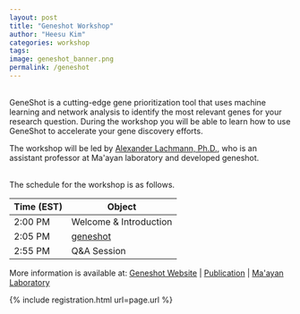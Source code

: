 ```yaml
---
layout: post
title: "Geneshot Workshop"
author: "Heesu Kim"
categories: workshop
tags: 
image: geneshot_banner.png
permalink: /geneshot
---
```

<br>
GeneShot is a cutting-edge gene prioritization tool that uses machine learning and network analysis to identify the most relevant genes for your research question. During the workshop you will be able to learn how to use GeneShot to accelerate your gene discovery efforts.

The workshop will be led by [Alexander Lachmann, Ph.D.](https://profiles.mountsinai.org/alexander-lachmann), who is an assistant professor at Ma'ayan laboratory and developed geneshot.  

<br>The schedule for the workshop is as follows. <br>

Time (EST) | Object  
----- | ------------------
2:00 PM  | Welcome & Introduction
2:05 PM  | [geneshot](https://maayanlab.cloud/geneshot/ )
2:55 PM  | Q&A Session


More information is available at:
[Geneshot Website](https://maayanlab.cloud/geneshot/) | [Publication](https://pubmed.ncbi.nlm.nih.gov/31114885/) | [Ma'ayan Laboratory](https://labs.icahn.mssm.edu/maayanlab/)

{% include registration.html url=page.url %}

